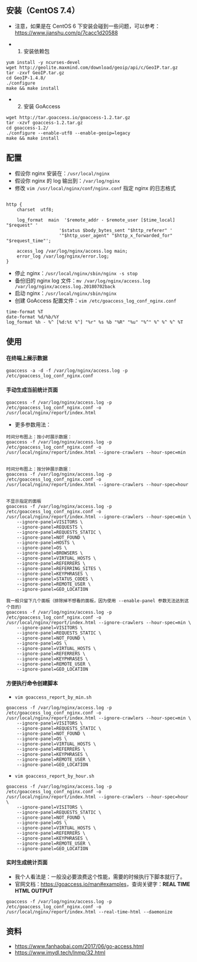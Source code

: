 


## 安装（CentOS 7.4）

- 注意，如果是在 CentOS 6 下安装会碰到一些问题，可以参考：<https://www.jianshu.com/p/7cacc1d20588>

- 1. 安装依赖包

```
yum install -y ncurses-devel
wget http://geolite.maxmind.com/download/geoip/api/c/GeoIP.tar.gz
tar -zxvf GeoIP.tar.gz
cd GeoIP-1.4.8/
./configure
make && make install
```

- 2. 安装 GoAccess

```
wget http://tar.goaccess.io/goaccess-1.2.tar.gz
tar -xzvf goaccess-1.2.tar.gz
cd goaccess-1.2/ 
./configure --enable-utf8 --enable-geoip=legacy
make && make install
```

## 配置

- 假设你 nginx 安装在：`/usr/local/nginx`
- 假设你 nginx 的 log 输出到：`/var/log/nginx`
- 修改 `vim /usr/local/nginx/conf/nginx.conf` 指定 nginx 的日志格式

```

http {
	charset  utf8;

	log_format  main  '$remote_addr - $remote_user [$time_local] "$request" '
	                '$status $body_bytes_sent "$http_referer" '
	                '"$http_user_agent" "$http_x_forwarded_for" "$request_time"';

	access_log /var/log/nginx/access.log main;
	error_log /var/log/nginx/error.log;
}
```

- 停止 nginx：`/usr/local/nginx/sbin/nginx -s stop`
- 备份旧的 nginx log 文件：`mv /var/log/nginx/access.log /var/log/nginx/access.log.20180702back`
- 启动 nginx：`/usr/local/nginx/sbin/nginx`
- 创建 GoAccess 配置文件：`vim /etc/goaccess_log_conf_nginx.conf` 

```
time-format %T
date-format %d/%b/%Y
log_format %h - %^ [%d:%t %^] "%r" %s %b "%R" "%u" "%^" %^ %^ %^ %T
```


## 使用

#### 在终端上展示数据

```
goaccess -a -d -f /var/log/nginx/access.log -p /etc/goaccess_log_conf_nginx.conf
```


#### 手动生成当前统计页面

```
goaccess -f /var/log/nginx/access.log -p /etc/goaccess_log_conf_nginx.conf -o /usr/local/nginx/report/index.html
```

- 更多参数用法：

```
时间分布图上：按小时展示数据：
goaccess -f /var/log/nginx/access.log -p /etc/goaccess_log_conf_nginx.conf -o /usr/local/nginx/report/index.html --ignore-crawlers --hour-spec=min


时间分布图上：按分钟展示数据：
goaccess -f /var/log/nginx/access.log -p /etc/goaccess_log_conf_nginx.conf -o /usr/local/nginx/report/index.html --ignore-crawlers --hour-spec=hour


不显示指定的面板
goaccess -f /var/log/nginx/access.log -p /etc/goaccess_log_conf_nginx.conf -o /usr/local/nginx/report/index.html --ignore-crawlers --hour-spec=min \
	--ignore-panel=VISITORS \
	--ignore-panel=REQUESTS \
	--ignore-panel=REQUESTS_STATIC \
	--ignore-panel=NOT_FOUND \
	--ignore-panel=HOSTS \
	--ignore-panel=OS \
	--ignore-panel=BROWSERS \
	--ignore-panel=VIRTUAL_HOSTS \
	--ignore-panel=REFERRERS \
	--ignore-panel=REFERRING_SITES \
	--ignore-panel=KEYPHRASES \
	--ignore-panel=STATUS_CODES \
	--ignore-panel=REMOTE_USER \
	--ignore-panel=GEO_LOCATION

我一般只留下几个面板（排除掉不想看的面板，因为使用 --enable-panel 参数无法达到这个目的）
goaccess -f /var/log/nginx/access.log -p /etc/goaccess_log_conf_nginx.conf -o /usr/local/nginx/report/index.html --ignore-crawlers --hour-spec=min \
	--ignore-panel=VISITORS \
	--ignore-panel=REQUESTS_STATIC \
	--ignore-panel=NOT_FOUND \
	--ignore-panel=OS \
	--ignore-panel=VIRTUAL_HOSTS \
	--ignore-panel=REFERRERS \
	--ignore-panel=KEYPHRASES \
	--ignore-panel=REMOTE_USER \
	--ignore-panel=GEO_LOCATION
```

#### 方便执行命令创建脚本

- `vim goaccess_report_by_min.sh`

```
goaccess -f /var/log/nginx/access.log -p /etc/goaccess_log_conf_nginx.conf -o /usr/local/nginx/report/index.html --ignore-crawlers --hour-spec=min \
	--ignore-panel=VISITORS \
	--ignore-panel=REQUESTS_STATIC \
	--ignore-panel=NOT_FOUND \
	--ignore-panel=OS \
	--ignore-panel=VIRTUAL_HOSTS \
	--ignore-panel=REFERRERS \
	--ignore-panel=KEYPHRASES \
	--ignore-panel=REMOTE_USER \
	--ignore-panel=GEO_LOCATION
```

- `vim goaccess_report_by_hour.sh`

```
goaccess -f /var/log/nginx/access.log -p /etc/goaccess_log_conf_nginx.conf -o /usr/local/nginx/report/index.html --ignore-crawlers --hour-spec=hour \
	--ignore-panel=VISITORS \
	--ignore-panel=REQUESTS_STATIC \
	--ignore-panel=NOT_FOUND \
	--ignore-panel=OS \
	--ignore-panel=VIRTUAL_HOSTS \
	--ignore-panel=REFERRERS \
	--ignore-panel=KEYPHRASES \
	--ignore-panel=REMOTE_USER \
	--ignore-panel=GEO_LOCATION
```

#### 实时生成统计页面

- 我个人看法是：一般没必要浪费这个性能，需要的时候执行下脚本就行了。
- 官网文档：<https://goaccess.io/man#examples>，查询关键字：**REAL TIME HTML OUTPUT**

```
goaccess -f /var/log/nginx/access.log -p /etc/goaccess_log_conf_nginx.conf -o /usr/local/nginx/report/index.html --real-time-html --daemonize 
```

## 资料

- <https://www.fanhaobai.com/2017/06/go-access.html>
- <https://www.imydl.tech/lnmp/32.html>
